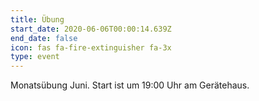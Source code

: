 ```yaml
---
title: Übung
start_date: 2020-06-06T00:00:14.639Z
end_date: false
icon: fas fa-fire-extinguisher fa-3x
type: event
---
```

Monatsübung Juni. Start ist um 19:00 Uhr am Gerätehaus. 